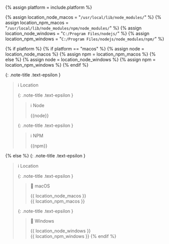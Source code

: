 <!-- LOCATION -->
<!-- _includes/components/nodejs/ -->

<!-- INCLUDE -->
<!-- components/nodejs/location.md -->

<!-- VARIABLES -->
<!-- platform:      [macos, windows], default to ALL -->


<!-- READ VARIABLES -->
{% assign platform = include.platform %}


<!-- ASSIGN CONSTANTS -->
{% assign location_node_macos   =  "`/usr/local/lib/node_modules/`" %}
{% assign location_npm_macos    =  "`/usr/local/lib/node_modules/npm/node_modules/`" %}
{% assign location_node_windows =  "`C:/Program Files/nodejs/`" %}
{% assign location_npm_windows  =  "`C:/Program Files/nodejs/node_modules/npm/`" %}


<!-- MAIN CONTENT -->

<!-- macOS & Windows -->
{% if platform %}
    {% if platform == "macos" %}
        {% assign node =  location_node_macos %}
        {% assign npm =  location_npm_macos %}
    {% else %}
        {% assign node =  location_node_windows %}
        {% assign npm =  location_npm_windows %}
    {% endif %}

{: .note-title .text-epsilon }
> ℹ️ Location
>
> {: .note-title .text-epsilon }
>> ℹ️ Node
>> 
>> {{node}}
>
> {: .note-title .text-epsilon }
>> ℹ️ NPM
>> 
>> {{npm}}

<!-- All -->
{% else %}
{: .note-title .text-epsilon }
> ℹ️ Location
>
> {: .note-title .text-epsilon }
>> 🔘 macOS
>>
>> {{ location_node_macos }}<br>
>> {{ location_npm_macos }}
>
> {: .note-title .text-epsilon }
>> 🔘 Windows
>>
>> {{ location_node_windows }}<br>
>> {{ location_npm_windows }}
{% endif %}
